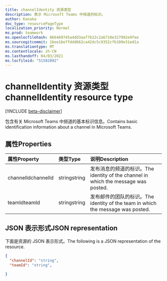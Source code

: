 ```yaml
---
title: channelIdentity 资源类型
description: 表示 Microsoft Teams 中频道的标识。
author: Kanaka
doc_type: resourcePageType
localization_priority: Normal
ms.prod: teamwork
ms.openlocfilehash: 866469745a4dd3aaf7b22c2a6710e327992e9fee
ms.sourcegitcommit: 16ee16e7fddd662ca42dc5c9352cfb109e31ed1a
ms.translationtype: MT
ms.contentlocale: zh-CN
ms.lasthandoff: 04/03/2021
ms.locfileid: "51582892"
---
```

# <a name="channelidentity-resource-type"></a><span data-ttu-id="32307-103">channelIdentity 资源类型</span><span class="sxs-lookup"><span data-stu-id="32307-103">channelIdentity resource type</span></span>

[!INCLUDE [beta-disclaimer](../../includes/beta-disclaimer.md)]


<span data-ttu-id="32307-104">包含有关 Microsoft Teams 中频道的基本标识信息。</span><span class="sxs-lookup"><span data-stu-id="32307-104">Contains basic identification information about a channel in Microsoft Teams.</span></span>

## <a name="properties"></a><span data-ttu-id="32307-105">属性</span><span class="sxs-lookup"><span data-stu-id="32307-105">Properties</span></span>

| <span data-ttu-id="32307-106">属性</span><span class="sxs-lookup"><span data-stu-id="32307-106">Property</span></span>   | <span data-ttu-id="32307-107">类型</span><span class="sxs-lookup"><span data-stu-id="32307-107">Type</span></span> |<span data-ttu-id="32307-108">说明</span><span class="sxs-lookup"><span data-stu-id="32307-108">Description</span></span>|
|:---------------|:--------|:----------|
|<span data-ttu-id="32307-109">channelId</span><span class="sxs-lookup"><span data-stu-id="32307-109">channelId</span></span>|<span data-ttu-id="32307-110">string</span><span class="sxs-lookup"><span data-stu-id="32307-110">string</span></span>|  <span data-ttu-id="32307-111">发布消息的频道的标识。</span><span class="sxs-lookup"><span data-stu-id="32307-111">The identity of the channel in which the message was posted.</span></span>|
|<span data-ttu-id="32307-112">teamId</span><span class="sxs-lookup"><span data-stu-id="32307-112">teamId</span></span>|<span data-ttu-id="32307-113">string</span><span class="sxs-lookup"><span data-stu-id="32307-113">string</span></span>|  <span data-ttu-id="32307-114">发布邮件的团队的标识。</span><span class="sxs-lookup"><span data-stu-id="32307-114">The identity of the team in which the message was posted.</span></span>|

## <a name="json-representation"></a><span data-ttu-id="32307-115">JSON 表示形式</span><span class="sxs-lookup"><span data-stu-id="32307-115">JSON representation</span></span>

<span data-ttu-id="32307-116">下面是资源的 JSON 表示形式。</span><span class="sxs-lookup"><span data-stu-id="32307-116">The following is a JSON representation of the resource.</span></span>

<!-- {
  "blockType": "resource",
  "optionalProperties": [
    
  ],
  "@odata.type": "microsoft.graph.channelIdentity"
}-->

```json
{
  "channelId": "string",
  "teamId": "string",
  
}
```

<!-- uuid: 4DFA000D-1A5F-4299-B3DD-835E4DD2F3BF
2015-10-25 14:57:30 UTC -->
<!-- {
  "type": "#page.annotation",
  "description": "channel identity  resource",
  "keywords": "",
  "section": "documentation",
  "tocPath": ""
}-->

